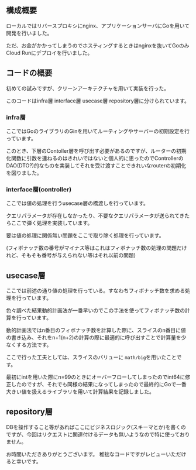## 構成概要

ローカルではリバースプロキシにnginx、アプリケーションサーバにGoを用いて開発を行いました。

ただ、お金がかかってしまうのでホスティングするときはnginxを抜いてGoのみCloud Runにデプロイを行いました。

## コードの概要

初めての試みですが、クリーンアーキテクチャを用いて実装を行った。

このコードはinfra層 interface層 usecase層 repository層に分けられています。

### infra層

ここではGoのライブラリのGinを用いてルーティングやサーバーの初期設定を行っています。

このとき、下層のContoller層を呼び出す必要があるのですが、ルーターの初期化関数に引数を連ねるのはきれいではないと個人的に思ったのでControllerのDAO(DTO?)的なものを実装してそれを受け渡すことできれいなrouterの初期化を図りました。

### interface層(controller)

ここでは値の処理を行うusecase層の橋渡しを行っています。

クエリパラメータが存在しなかったり、不要なクエリパラメータが送られてきたらここで弾く処理を実装しています。

要は値の処理に関係無い問題をここで取り除く処理を行っています。

(フィボナッチ数の番号がマイナス等はこれはフィボナッチ数の処理の問題だけれど、そもそも番号が与えられない等はそれ以前の問題)

## usecase層
ここでは前述の通り値の処理を行っている。すなわちフィボナッチ数を求める処理を行っています。

色々調べた結果動的計画法が一番早いのでこの手法を使ってフィボナッチ数の計算を行っています。

動的計画法ではn番目のフィボナッチ数を計算した際に、スライスのn番目に値の書き込み、それをn+1(n+2)の計算の際に最適的に呼び出すことで計算量を少なくする方法です。

ここで行った工夫としては、スライスのバリューに `math/big`を用いたことです。

最初にintを用いた際にn=99のときにオーバーフローしてしまったのでint64に修正したのですが、それでも同様の結果になってしまったので最終的にGoで一番大きい値を扱えるライブラリを用いて計算結果を記録しました。

## repository層
DBを操作すること等があればここにビジネスロジック(スキーマとか)を書くのですが、今回はリクエストに関連付けるデータも無いようなので特に使っておりません。


お時間いただきありがとうございます。
稚拙なコードですがレビューいただけると幸いです。
